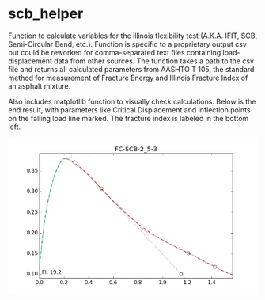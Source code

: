 # scb_helper
Function to calculate variables for the illinois flexibility test (A.K.A. IFIT, SCB, Semi-Circular Bend, etc.). Function is specific to a proprietary output csv but could be reworked for comma-separated text files containing load-displacement data from other sources.
The function takes a path to the csv file and returns all calculated parameters from AASHTO T 105, the standard method for measurement of Fracture Energy and Illinois Fracture Index of an asphalt mixture.

Also includes matplotlib function to visually check calculations. Below is the end result, with parameters like Critical Displacement and inflection points on the falling load line marked. The fracture index is labeled in the bottom left.

![Example Plot with Fracture Index](example.png)
